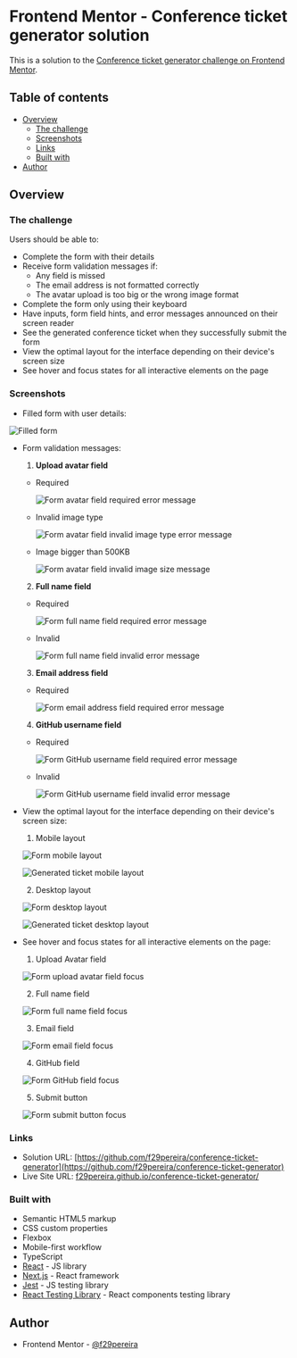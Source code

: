 # Frontend Mentor - Conference ticket generator solution

This is a solution to the [Conference ticket generator challenge on Frontend Mentor](https://www.frontendmentor.io/challenges/conference-ticket-generator-oq5gFIU12w).

## Table of contents

- [Overview](#overview)
  - [The challenge](#the-challenge)
  - [Screenshots](#screenshots)
  - [Links](#links)
  - [Built with](#built-with)
- [Author](#author)

## Overview

### The challenge

Users should be able to:

- Complete the form with their details
- Receive form validation messages if:
  - Any field is missed
  - The email address is not formatted correctly
  - The avatar upload is too big or the wrong image format
- Complete the form only using their keyboard
- Have inputs, form field hints, and error messages announced on their screen reader
- See the generated conference ticket when they successfully submit the form
- View the optimal layout for the interface depending on their device's screen size
- See hover and focus states for all interactive elements on the page

### Screenshots

- Filled form with user details:

![Filled form](public/images/readme/filled_form.png)

- Form validation messages:

  1. **Upload avatar field**

  - Required

    ![Form avatar field required error message](public/images/readme/error/avatar/required.png)

  - Invalid image type

    ![Form avatar field invalid image type error message](public/images/readme/error/avatar/wrong_type.png)

  - Image bigger than 500KB

    ![Form avatar field invalid image size message](public/images/readme/error/avatar/large_image.png)

  2. **Full name field**

  - Required

    ![Form full name field required error message](public/images/readme/error/fullName/required.png)

  - Invalid

    ![Form full name field invalid error message](public/images/readme/error/fullName/invalid.png)

  3. **Email address field**

  - Required

    ![Form email address field required error message](public/images/readme/error/email/required.png)

  4. **GitHub username field**

  - Required

    ![Form GitHub username field required error message](public/images/readme/error/gitHub/required.png)

  - Invalid

    ![Form GitHub username field invalid error message](public/images/readme/error/gitHub/invalid.png)

- View the optimal layout for the interface depending on their device's screen size:

  1. Mobile layout

  ![Form mobile layout](public/images/readme/layout/form_mobile.png)

  ![Generated ticket mobile layout](public/images/readme/layout/ticket_mobile.png)

  2. Desktop layout

  ![Form desktop layout](public/images/readme/layout/form_desktop.png)

  ![Generated ticket desktop layout](public/images/readme/layout/ticket_desktop.png)

- See hover and focus states for all interactive elements on the page:

  1. Upload Avatar field

  ![Form upload avatar field focus](public/images/readme/focus/avatar.png)

  2. Full name field

  ![Form full name field focus](public/images/readme/focus/full_name.png)

  3. Email field

  ![Form email field focus](public/images/readme/focus/email.png)

  4. GitHub field

  ![Form GitHub field focus](public/images/readme/focus/github.png)

  5. Submit button

  ![Form submit button focus](public/images/readme/focus/button.png)

### Links

- Solution URL: [https://github.com/f29pereira/conference-ticket-generator](https://github.com/f29pereira/conference-ticket-generator)
- Live Site URL: [f29pereira.github.io/conference-ticket-generator/](f29pereira.github.io/conference-ticket-generator/)

### Built with

- Semantic HTML5 markup
- CSS custom properties
- Flexbox
- Mobile-first workflow
- TypeScript
- [React](https://reactjs.org/) - JS library
- [Next.js](https://nextjs.org/) - React framework
- [Jest](https://jestjs.io/) - JS testing library
- [React Testing Library](https://testing-library.com/) - React components testing library

## Author

- Frontend Mentor - [@f29pereira](https://www.frontendmentor.io/profile/f29pereira)

